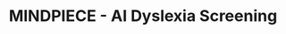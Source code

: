 ---
title: MINDPIECE - AI Dyslexia Screening
emoji: 🧠
colorFrom: blue
colorTo: purple
sdk: streamlit
sdk_version: 1.28.0
app_file: streamlit_app.py
pinned: false
license: mit
---